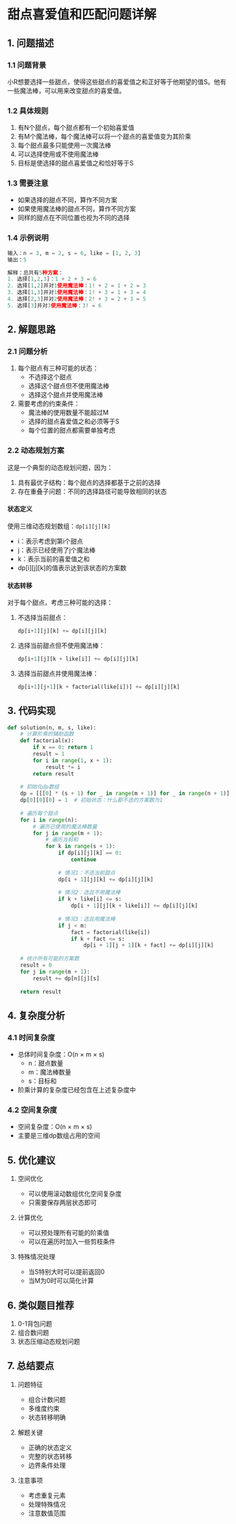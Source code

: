 # 甜点喜爱值和匹配问题详解

## 1. 问题描述

### 1.1 问题背景
小R想要选择一些甜点，使得这些甜点的喜爱值之和正好等于他期望的值S。他有一些魔法棒，可以用来改变甜点的喜爱值。

### 1.2 具体规则
1. 有N个甜点，每个甜点都有一个初始喜爱值
2. 有M个魔法棒，每个魔法棒可以将一个甜点的喜爱值变为其阶乘
3. 每个甜点最多只能使用一次魔法棒
4. 可以选择使用或不使用魔法棒
5. 目标是使选择的甜点喜爱值之和恰好等于S

### 1.3 需要注意
- 如果选择的甜点不同，算作不同方案
- 如果使用魔法棒的甜点不同，算作不同方案
- 同样的甜点在不同位置也视为不同的选择

### 1.4 示例说明
```python
输入：n = 3, m = 2, s = 6, like = [1, 2, 3]
输出：5

解释：总共有5种方案：
1. 选择[1,2,3]：1 + 2 + 3 = 6
2. 选择[1,2]并对1使用魔法棒：1! + 2 = 1 + 2 = 3
3. 选择[1,3]并对1使用魔法棒：1! + 3 = 1 + 3 = 4
4. 选择[2,3]并对2使用魔法棒：2! + 3 = 2 + 3 = 5
5. 选择[3]并对3使用魔法棒：3! = 6
```

## 2. 解题思路

### 2.1 问题分析
1. 每个甜点有三种可能的状态：
   - 不选择这个甜点
   - 选择这个甜点但不使用魔法棒
   - 选择这个甜点并使用魔法棒
2. 需要考虑的约束条件：
   - 魔法棒的使用数量不能超过M
   - 选择的甜点喜爱值之和必须等于S
   - 每个位置的甜点都需要单独考虑

### 2.2 动态规划方案
这是一个典型的动态规划问题，因为：
1. 具有最优子结构：每个甜点的选择都基于之前的选择
2. 存在重叠子问题：不同的选择路径可能导致相同的状态

#### 状态定义
使用三维动态规划数组：`dp[i][j][k]`
- i：表示考虑到第i个甜点
- j：表示已经使用了j个魔法棒
- k：表示当前的喜爱值之和
- dp[i][j][k]的值表示达到该状态的方案数

#### 状态转移
对于每个甜点，考虑三种可能的选择：
1. 不选择当前甜点：
   ```python
   dp[i+1][j][k] += dp[i][j][k]
   ```
2. 选择当前甜点但不使用魔法棒：
   ```python
   dp[i+1][j][k + like[i]] += dp[i][j][k]
   ```
3. 选择当前甜点并使用魔法棒：
   ```python
   dp[i+1][j+1][k + factorial(like[i])] += dp[i][j][k]
   ```

## 3. 代码实现

```python
def solution(n, m, s, like):
    # 计算阶乘的辅助函数
    def factorial(x):
        if x == 0: return 1
        result = 1
        for i in range(1, x + 1):
            result *= i
        return result
    
    # 初始化dp数组
    dp = [[[0] * (s + 1) for _ in range(m + 1)] for _ in range(n + 1)]
    dp[0][0][0] = 1  # 初始状态：什么都不选的方案数为1
    
    # 遍历每个甜点
    for i in range(n):
        # 遍历已使用的魔法棒数量
        for j in range(m + 1):
            # 遍历当前和
            for k in range(s + 1):
                if dp[i][j][k] == 0:
                    continue
                    
                # 情况1：不选当前甜点
                dp[i + 1][j][k] += dp[i][j][k]
                
                # 情况2：选且不用魔法棒
                if k + like[i] <= s:
                    dp[i + 1][j][k + like[i]] += dp[i][j][k]
                    
                # 情况3：选且用魔法棒
                if j < m:
                    fact = factorial(like[i])
                    if k + fact <= s:
                        dp[i + 1][j + 1][k + fact] += dp[i][j][k]
    
    # 统计所有可能的方案数
    result = 0
    for j in range(m + 1):
        result += dp[n][j][s]
        
    return result
```

## 4. 复杂度分析

### 4.1 时间复杂度
- 总体时间复杂度：O(n × m × s)
  - n：甜点数量
  - m：魔法棒数量
  - s：目标和
- 阶乘计算的复杂度已经包含在上述复杂度中

### 4.2 空间复杂度
- 空间复杂度：O(n × m × s)
- 主要是三维dp数组占用的空间

## 5. 优化建议

1. 空间优化
   - 可以使用滚动数组优化空间复杂度
   - 只需要保存两层状态即可

2. 计算优化
   - 可以预处理所有可能的阶乘值
   - 可以在遍历时加入一些剪枝条件

3. 特殊情况处理
   - 当S特别大时可以提前返回0
   - 当M为0时可以简化计算

## 6. 类似题目推荐

1. 0-1背包问题
2. 组合数问题
3. 状态压缩动态规划问题

## 7. 总结要点

1. 问题特征
   - 组合计数问题
   - 多维度约束
   - 状态转移明确

2. 解题关键
   - 正确的状态定义
   - 完整的状态转移
   - 边界条件处理

3. 注意事项
   - 考虑重复元素
   - 处理特殊情况
   - 注意数值范围